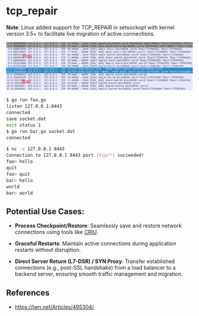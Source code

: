 # tcp_repair

**Note**: Linux added support for TCP_REPAIR in setsockopt with kernel version 3.5+ to facilitate live migration of active connections.

![tcp_repair](tcp_repair.png)

```sh
$ go run foo.go
listen 127.0.0.1:8443
connected
save socket.dat
exit status 1
$ go run bar.go socket.dat
connected
```

```sh
$ nc -v 127.0.0.1 8443
Connection to 127.0.0.1 8443 port [tcp/*] succeeded!
foo> hello
quit
foo> quit
bar> hello
world
bar> world
```

## Potential Use Cases:

* **Process Checkpoint/Restore**: Seamlessly save and restore network connections using tools like [CRIU](https://criu.org/TCP_connection).

* **Graceful Restarts**: Maintain active connections during application restarts without disruption.

* **Direct Server Return (L7-DSR) / SYN Proxy**: Transfer established connections (e.g., post-SSL handshake) from a load balancer to a backend server, ensuring smooth traffic management and migration.

## References
* https://lwn.net/Articles/495304/
